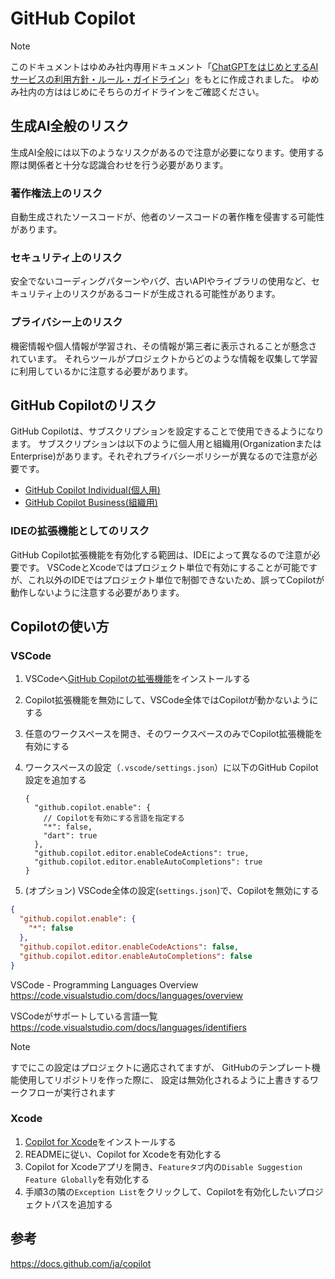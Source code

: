# GitHub Copilot

> [!NOTE]
> このドキュメントはゆめみ社内専用ドキュメント「[ChatGPTをはじめとするAIサービスの利用方針・ルール・ガイドライン](https://www.notion.so/yumemi/ChatGPT-AI-f951c2e2542e4db5af72386329e23155)」をもとに作成されました。
> ゆめみ社内の方ははじめにそちらのガイドラインをご確認ください。

## 生成AI全般のリスク

生成AI全般には以下のようなリスクがあるので注意が必要になります。使用する際は関係者と十分な認識合わせを行う必要があります。

### 著作権法上のリスク

自動生成されたソースコードが、他者のソースコードの著作権を侵害する可能性があります。

### セキュリティ上のリスク

安全でないコーディングパターンやバグ、古いAPIやライブラリの使用など、セキュリティ上のリスクがあるコードが生成される可能性があります。

### プライバシー上のリスク

機密情報や個人情報が学習され、その情報が第三者に表示されることが懸念されています。
それらツールがプロジェクトからどのような情報を収集して学習に利用しているかに注意する必要があります。

## GitHub Copilotのリスク

GitHub Copilotは、サブスクリプションを設定することで使用できるようになります。
サブスクリプションは以下のように個人用と組織用(OrganizationまたはEnterprise)があります。それぞれプライバシーポリシーが異なるので注意が必要です。

- [GitHub Copilot Individual(個人用)](https://docs.github.com/ja/copilot/overview-of-github-copilot/about-github-copilot-individual)
- [GitHub Copilot Business(組織用)](https://docs.github.com/ja/copilot/overview-of-github-copilot/about-github-copilot-business)

### IDEの拡張機能としてのリスク

GitHub Copilot拡張機能を有効化する範囲は、IDEによって異なるので注意が必要です。
VSCodeとXcodeではプロジェクト単位で有効にすることが可能ですが、これ以外のIDEではプロジェクト単位で制御できないため、誤ってCopilotが動作しないように注意する必要があります。

## Copilotの使い方

### VSCode

1. VSCodeへ[GitHub Copilotの拡張機能](https://marketplace.visualstudio.com/items?itemName=GitHub.copilot)をインストールする
2. Copilot拡張機能を無効にして、VSCode全体ではCopilotが動かないようにする
3. 任意のワークスペースを開き、そのワークスペースのみでCopilot拡張機能を有効にする
4. ワークスペースの設定（`.vscode/settings.json`）に以下のGitHub Copilot設定を追加する

   ```jsonc
   {
     "github.copilot.enable": {
       // Copilotを有効にする言語を指定する
       "*": false,
       "dart": true
     },
     "github.copilot.editor.enableCodeActions": true,
     "github.copilot.editor.enableAutoCompletions": true
   }
   ```

5. (オプション) VSCode全体の設定(`settings.json`)で、Copilotを無効にする

```json
{
  "github.copilot.enable": {
    "*": false
  },
  "github.copilot.editor.enableCodeActions": false,
  "github.copilot.editor.enableAutoCompletions": false
}
```

VSCode - Programming Languages Overview
<https://code.visualstudio.com/docs/languages/overview>

VSCodeがサポートしている言語一覧
<https://code.visualstudio.com/docs/languages/identifiers>

> [!NOTE]
> すでにこの設定はプロジェクトに適応されてますが、
> GitHubのテンプレート機能使用してリポジトリを作った際に、
> 設定は無効化されるように上書きするワークフローが実行されます

### Xcode

1. [Copilot for Xcode](https://github.com/intitni/CopilotForXcode)をインストールする
2. READMEに従い、Copilot for Xcodeを有効化する
3. Copilot for Xcodeアプリを開き、`Featureタブ`内の`Disable Suggestion Feature Globally`を有効化する
4. 手順3の隣の`Exception List`をクリックして、Copilotを有効化したいプロジェクトパスを追加する

## 参考

<https://docs.github.com/ja/copilot>
